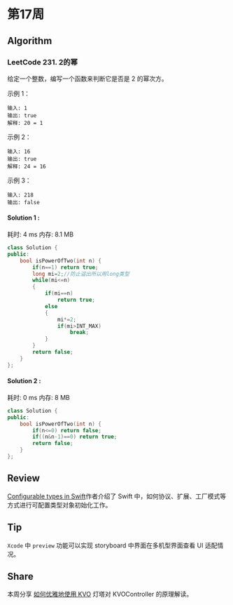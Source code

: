 # 第17周

## Algorithm

### LeetCode 231. 2的幂

给定一个整数，编写一个函数来判断它是否是 2 的幂次方。


示例 1：

```
输入: 1
输出: true
解释: 20 = 1

```

示例 2：

```
输入: 16
输出: true
解释: 24 = 16

```

示例 3：

```
输入: 218
输出: false

```



#### Solution 1 : 

耗时: 4 ms
内存: 8.1 MB

```cpp
class Solution {
public:
    bool isPowerOfTwo(int n) {
        if(n==1) return true;
        long mi=2;//防止溢出所以用long类型
        while(mi<=n)
        {
            if(mi==n)
                return true;
            else
            {
                mi*=2;
                if(mi>INT_MAX)
                    break;
            }
        }
        return false;
    }
};

```

#### Solution 2 : 

耗时: 0 ms
内存: 8 MB

```cpp
class Solution {
public:
    bool isPowerOfTwo(int n) {
        if(n<=0) return false;
        if((n&n-1)==0) return true;
        return false;
    }
};

```


## Review

[Configurable types in Swift](https://www.swiftbysundell.com/posts/configurable-types-in-swift)作者介绍了 Swift 中，如何协议、扩展、工厂模式等方式进行可配置类型对象初始化工作。

## Tip

`Xcode` 中 `preview` 功能可以实现 storyboard 中界面在多机型界面查看 UI 适配情况。

## Share

本周分享 [如何优雅地使用 KVO](https://draveness.me/kvocontroller) 灯塔对 KVOController 的原理解读。

